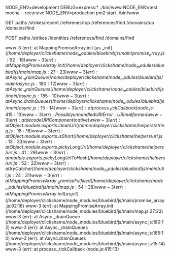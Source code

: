 NODE_ENV=development DEBUG=express:* ./bin/www
NODE_ENV=test mocha --recursive
NODE_ENV=production pm2 start ./bin/www

GET paths
/strikes/recent
/referenes/top
/references/find
/domains/top
/domains/find

POST paths
/strikes
/identities
/references/find
/domains/find

www-3 (err):     at MappingPromiseArray.init [as _init$] (/home/deployer/clickshame/node_modules/bluebird/js/main/promise_array.js:92:18)
www-3 (err):     at MappingPromiseArray.init (/home/deployer/clickshame/node_modules/bluebird/js/main/map.js:27:23)
www-3 (err):     at Async._drainQueue (/home/deployer/clickshame/node_modules/bluebird/js/main/async.js:180:12)
www-3 (err):     at Async._drainQueues (/home/deployer/clickshame/node_modules/bluebird/js/main/async.js:185:10)
www-3 (err):     at Async.drainQueues (/home/deployer/clickshame/node_modules/bluebird/js/main/async.js:15:14)
www-3 (err):     at process._tickCallback (node.js:415:13)
www-3 (err): Possibly unhandled URIError: URI malformed
www-3 (err):     at decodeURIComponent (native)
www-3 (err):     at Object.module.exports.cleanUrl (/home/deployer/clickshame/helpers/string.js:18:18)
www-3 (err):     at Object.module.exports.isShort (/home/deployer/clickshame/helpers/url.js:13:33)
www-3 (err):     at Object.module.exports.pickyLongUrl (/home/deployer/clickshame/helpers/url.js:41:29)
www-3 (err):     at module.exports.pickyLongUrlToHash (/home/deployer/clickshame/helpers/url.js:52:22)
www-3 (err):     at tryCatcher (/home/deployer/clickshame/node_modules/bluebird/js/main/util.js:24:31)
www-3 (err):     at MappingPromiseArray._promiseFulfilled (/home/deployer/clickshame/node_modules/bluebird/js/main/map.js:54:38)
www-3 (err):     at MappingPromiseArray.init [as _init$] (/home/deployer/clickshame/node_modules/bluebird/js/main/promise_array.js:92:18)
www-3 (err):     at MappingPromiseArray.init (/home/deployer/clickshame/node_modules/bluebird/js/main/map.js:27:23)
www-3 (err):     at Async._drainQueue (/home/deployer/clickshame/node_modules/bluebird/js/main/async.js:180:12)
www-3 (err):     at Async._drainQueues (/home/deployer/clickshame/node_modules/bluebird/js/main/async.js:185:10)
www-3 (err):     at Async.drainQueues (/home/deployer/clickshame/node_modules/bluebird/js/main/async.js:15:14)
www-3 (err):     at process._tickCallback (node.js:415:13)

